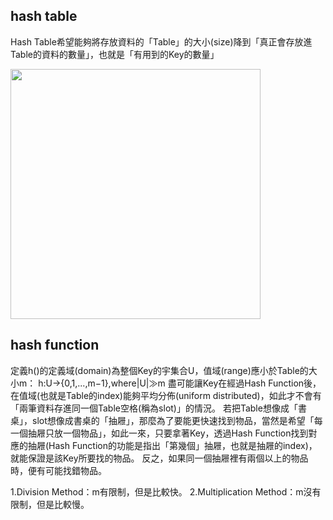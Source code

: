 ## hash table

Hash Table希望能夠將存放資料的「Table」的大小(size)降到「真正會存放進Table的資料的數量」，也就是「有用到的Key的數量」

<img src='https://github.com/JoyC14/notes/blob/master/img/hash%20table.jpg' height=400 weight=400>

## hash function

定義h()的定義域(domain)為整個Key的宇集合U，值域(range)應小於Table的大小m：
h:U→{0,1,...,m−1},where|U|≫m
盡可能讓Key在經過Hash Function後，在值域(也就是Table的index)能夠平均分佈(uniform distributed)，如此才不會有「兩筆資料存進同一個Table空格(稱為slot)」的情況。
若把Table想像成「書桌」，slot想像成書桌的「抽屜」，那麼為了要能更快速找到物品，當然是希望「每一個抽屜只放一個物品」，如此一來，只要拿著Key，透過Hash Function找到對應的抽屜(Hash Function的功能是指出「第幾個」抽屜，也就是抽屜的index)，就能保證是該Key所要找的物品。
反之，如果同一個抽屜裡有兩個以上的物品時，便有可能找錯物品。

1.Division Method：m有限制，但是比較快。
2.Multiplication Method：m沒有限制，但是比較慢。
